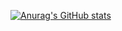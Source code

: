 
[![Anurag's GitHub stats](https://github-readme-stats.vercel.app/api?username=caolinjian)](https://github.com/anuraghazra/github-readme-stats)

